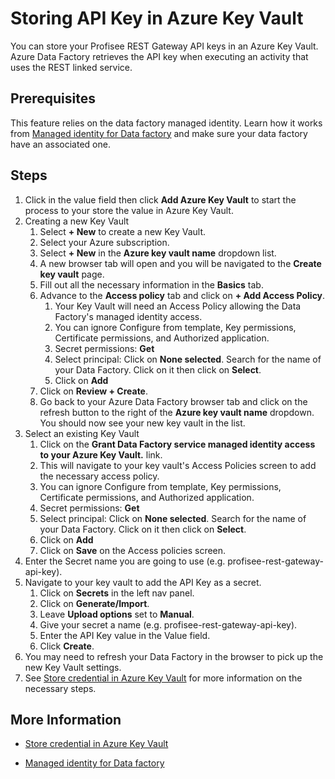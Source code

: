 Storing API Key in Azure Key Vault
=========================================

You can store your Profisee REST Gateway API keys in an Azure Key Vault. Azure Data Factory retrieves the API key when executing an activity that uses the REST linked service.

Prerequisites
-------------
This feature relies on the data factory managed identity. Learn how it works from [Managed identity for Data factory](https://docs.microsoft.com/en-us/azure/data-factory/data-factory-service-identity) and make sure your data factory have an associated one.

Steps
-----
1. Click in the value field then click **Add Azure Key Vault** to start the process to your store the value in Azure Key Vault.  
2. Creating a new Key Vault
   1. Select **+ New** to create a new Key Vault.
   2. Select your Azure subscription.
   3. Select **+ New** in the **Azure key vault name** dropdown list.
   4. A new browser tab will open and you will be navigated to the **Create key vault** page.
   5. Fill out all the necessary information in the **Basics** tab.
   6. Advance to the **Access policy** tab and click on **+ Add Access Policy**.
      1. Your Key Vault will need an Access Policy allowing the Data Factory's managed identity access.
      2. You can ignore Configure from template, Key permissions, Certificate permissions, and Authorized application.
      3. Secret permissions: **Get**
      4. Select principal: Click on **None selected**.  Search for the name of your Data Factory.  Click on it then click on **Select**.
      5. Click on **Add**
   7.  Click on **Review + Create**.
   8.  Go back to your Azure Data Factory browser tab and click on the refresh button to the right of the **Azure key vault name** dropdown. You should now see your new key vault in the list.
3. Select an existing Key Vault
   1. Click on the **Grant Data Factory service managed identity access to your Azure Key Vault.** link.
   2.  This will navigate to your key vault's Access Policies screen to add the necessary access policy.
	  3.  You can ignore Configure from template, Key permissions, Certificate permissions, and Authorized application.
	  4.  Secret permissions: **Get**
	  5.  Select principal: Click on **None selected**.  Search for the name of your Data Factory.  Click on it then click on **Select**.
	  6.  Click on **Add**
	  7.  Click on **Save** on the Access policies screen.
4. Enter the Secret name you are going to use (e.g. profisee-rest-gateway-api-key).
5. Navigate to your key vault to add the API Key as a secret. 
   1. Click on **Secrets** in the left nav panel.
   2. Click on **Generate/Import**.
   3. Leave **Upload options** set to **Manual**.
   4. Give your secret a name (e.g. profisee-rest-gateway-api-key).
   5. Enter the API Key value in the Value field.
   6. Click **Create**.
6. You may need to refresh your Data Factory in the browser to pick up the new Key Vault settings.
7.  See [Store credential in Azure Key Vault](https://docs.microsoft.com/en-us/azure/data-factory/store-credentials-in-key-vault) for more information on the necessary steps.


More Information
----------------

-	[Store credential in Azure Key Vault](https://docs.microsoft.com/en-us/azure/data-factory/store-credentials-in-key-vault)

-   [Managed identity for Data factory](https://docs.microsoft.com/en-us/azure/data-factory/data-factory-service-identity) 

